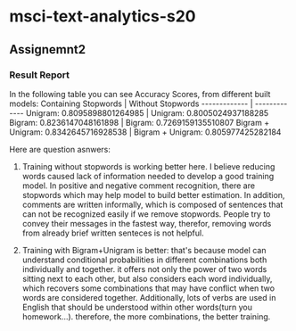 # msci-text-analytics-s20
## Assignemnt2
### Result Report
In the following table you can see Accuracy Scores, from different built models:
Containing Stopwords  | Without Stopwords
------------- | -------------
Unigram: 0.8095898801264985  | Unigram: 0.8005024937188285 
Bigram: 0.8236147048161898  | Bigram: 0.7269159135510807
Bigram + Unigram: 0.8342645716928538  | Bigram + Unigram: 0.805977425282184

Here are question asnwers:

1. Training without stopwords is working better here. 
I believe reducing words caused lack of information needed to develop a good training model.
In positive and negative comment recognition, there are stopwords which may help model to build better estimation.
In addition, comments are written informally, which is composed of sentences that can not be recognized easily if we remove stopwords.
People try to convey their messages in the fastest way, therefor, removing words from already brief written senteces is not helpful.

2. Training with Bigram+Unigram is better: that's because model can understand conditional probabilities in different combinations both individually and together. 
it offers not only the power of two words sitting next to each other, but also considers each word individually, which recovers some combinations that may have conflict when two words are considered together. Additionally, lots of verbs are used in English that should be understood within other words(turn you homework...). therefore, the more combinations, the better training.
